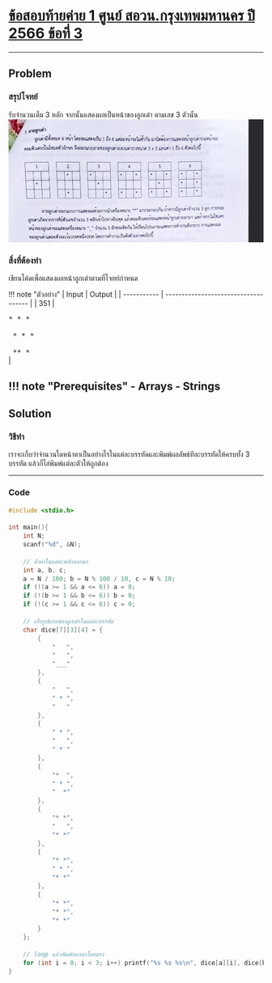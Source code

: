 # [ข้อสอบท้ายค่าย 1 ศูนย์ สอวน.กรุงเทพมหานคร ปี 2566 ข้อที่ 3](https://grader.gchan.moe/problemset/c1_bkk66_3)

---

## Problem

### สรุปโจทย์

รับจำนวนเต็ม 3 หลัก จากนั้นแสดงผลเป็นหน้าของลูกเต๋า ตามเลข 3 ตัวนั้น
![img](../assets/images/posn1_bkk_66_p3.png)

### สิ่งที่ต้องทำ

เขียนโค้ดเพื่อแสดงผลหน้าลูกเต๋าตามที่โจทย์กำหนด

!!! note "ตัวอย่าง"
    | Input      | Output                          |
    | ----------- | ------------------------------------ |
    | 351      |<pre style="margin-top: 0px; margin-bottom: 0px">*  * *   </pre><br><pre style="margin-top: 0px; margin-bottom: 0px"> *  *  * </pre><br><pre style="margin-top: 0px; margin-bottom: 0px">  ** *   </pre>|

!!! note "Prerequisites"
    - Arrays
    - Strings
---

## Solution

### วิธีทำ

เราจะเก็บว่าจำนวนใดหน้าตาเป็นอย่างไรในแต่ละบรรทัดและพิมพ์ผลลัพธ์ทีละบรรทัดให้ครบทั้ง 3 บรรทัด แล้วก็ไล่พิมพ์แต่ละตัวให้ถูกต้อง

---

### Code

```cpp title="posn1_66_bkk_p3.cpp"
#include <stdio.h>

int main(){
    int N;
    scanf("%d", &N);

    // ดึงค่าในแต่ละหลักออกมา
    int a, b, c;
    a = N / 100; b = N % 100 / 10, c = N % 10;
    if (!(a >= 1 && a <= 6)) a = 0;
    if (!(b >= 1 && b <= 6)) b = 0;
    if (!(c >= 1 && c <= 6)) c = 0;

    // เก็บรูปแบบของลูกเต๋าในแต่ละบรรทัด
    char dice[7][3][4] = {
        {
            "   ",
            "   ",
            "___"
        },
        {
            "   ",
            " * ",
            "   "
        },
        {
            " * ",
            "   ",
            " * "
        },
        {
            "*  ",
            " * ",
            "  *"
        },
        {
            "* *",
            "   ",
            "* *"
        },
        {
            "* *",
            " * ",
            "* *"
        },
        {
            "* *",
            "* *",
            "* *"
        }
    };

    // loop แล้วพิมพ์ออกมาโดยตรง
    for (int i = 0; i < 3; i++) printf("%s %s %s\n", dice[a][i], dice[b][i], dice[c][i]);
}
```
